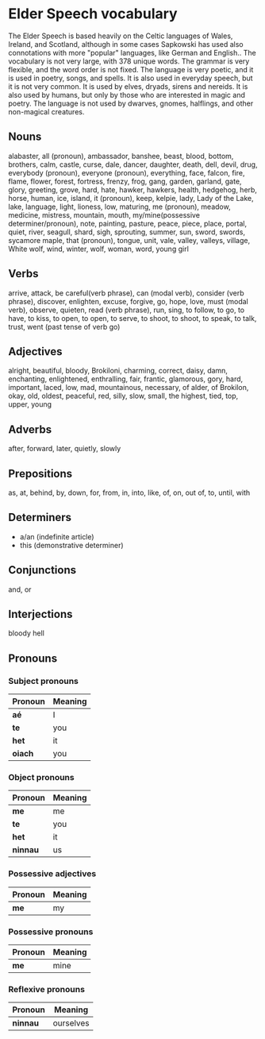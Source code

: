 # Elder Speech vocabulary
The Elder Speech is based heavily on the Celtic languages of Wales, Ireland, and Scotland, although in some cases Sapkowski has used also connotations with more "popular" languages, like German and English.. The vocabulary is not very large, with 378 unique words. The grammar is very flexible, and the word order is not fixed. The language is very poetic, and it is used in poetry, songs, and spells. It is also used in everyday speech, but it is not very common. It is used by elves, dryads, sirens and nereids. It is also used by humans, but only by those who are interested in magic and poetry. The language is not used by dwarves, gnomes, halflings, and other non-magical creatures.

## Nouns
alabaster, all (pronoun), ambassador, banshee, beast, blood, bottom, brothers, calm, castle, curse, dale, dancer, daughter, death, dell, devil, drug, everybody (pronoun), everyone (pronoun), everything, face, falcon, fire, flame, flower, forest, fortress, frenzy, frog, gang, garden, garland, gate, glory, greeting, grove, hard, hate, hawker, hawkers, health, hedgehog, herb, horse, human, ice, island, it (pronoun), keep, kelpie, lady, Lady of the Lake, lake, language, light, lioness, low, maturing, me (pronoun), meadow, medicine, mistress, mountain, mouth, my/mine(possessive determiner/pronoun), note, painting, pasture, peace, piece, place, portal, quiet, river, seagull, shard, sigh, sprouting, summer, sun, sword, swords, sycamore maple, that (pronoun), tongue, unit, vale, valley, valleys, village, White wolf, wind, winter, wolf, woman, word, young girl

## Verbs
arrive, attack, be careful(verb phrase), can (modal verb), consider (verb phrase), discover, enlighten, excuse, forgive, go, hope, love, must (modal verb), observe, quieten, read (verb phrase), run, sing, to follow, to go, to have, to kiss, to open, to open, to serve, to shoot, to shoot, to speak, to talk, trust, went (past tense of verb go)

## Adjectives
alright, beautiful, bloody, Brokiloni, charming, correct, daisy, damn, enchanting, enlightened, enthralling, fair, frantic, glamorous, gory, hard, important, laced, low, mad, mountainous, necessary, of alder, of Brokilon, okay, old, oldest, peaceful, red, silly, slow, small, the highest, tied, top, upper, young

## Adverbs
after, forward, later, quietly, slowly

## Prepositions
as, at, behind, by, down, for, from, in, into, like, of, on, out of, to, until, with

## Determiners
- a/an (indefinite article)
- this (demonstrative determiner)

## Conjunctions
and, or

## Interjections
bloody hell

## Pronouns
### Subject pronouns
| Pronoun | Meaning |
| --- | --- |
| **aé** | I |
| **te** | you |
| **het** | it |
| **oiach** | you |

### Object pronouns
| Pronoun | Meaning |
| --- | --- |
| **me** | me |
| **te** | you |
| **het** | it |
| **ninnau** | us |

### Possessive adjectives
| Pronoun | Meaning |
| --- | --- |
| **me** | my |

### Possessive pronouns
| Pronoun | Meaning |
| --- | --- |
| **me** | mine |

### Reflexive pronouns
| Pronoun | Meaning |
| --- | --- |
| **ninnau** | ourselves |